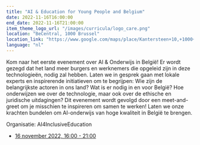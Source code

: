 ```yaml
---
title: "AI & Education for Young People and Belgium"
date: 2022-11-16T16:00:00
end_date: 2022-11-16T21:00:00
item_theme_logo_url: "/images/curricula/logo_care.png"
location: "BeCentral, 1000 Brussel"
location_link: "https://www.google.com/maps/place/Kantersteen+10,+1000+Brussel/@50.8455437,4.3553653,17z/data=!3m1!4b1!4m5!3m4!1s0x47c3c47fce0ba71d:0x2f634768a374d3b0!8m2!3d50.8455437!4d4.357554"
language: "nl"
---
```


Kom naar het eerste evenement over AI & Onderwijs in België! Er wordt gezegd dat het land meer burgers en werknemers die opgeleid zijn in deze technologieën, nodig zal hebben. Laten we in gesprek gaan met lokale experts en inspirerende initiatieven om te begrijpen: Wie zijn de belangrijkste actoren in ons land? Wat is er nodig in en voor België? Hoe onderwijzen we over de technologie, maar ook over de ethische en juridische uitdagingen? Dit evenement wordt gevolgd door een meet-and-greet om je misschien te inspireren om samen te werken! Laten we onze krachten bundelen om AI-onderwijs van hoge kwaliteit in België te brengen.

Organisatie: AI4InclusiveEducation

- [16 november 2022, 16:00 - 21:00](https://www.eventbrite.com/e/ai-education-for-young-people-and-belgium-fr-nl-en-tickets-419456063377)
